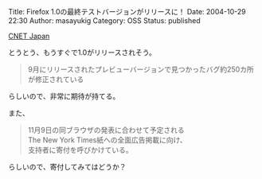 Title: Firefox 1.0の最終テストバージョンがリリースに！
Date: 2004-10-29 22:30
Author: masayukig
Category: OSS
Status: published

[CNET
Japan](http://japan.cnet.com/news/media/story/0,2000047715,20075471,00.htm)

とうとう、もうすぐで1.0がリリースされそう。  

> 9月にリリースされたプレビューバージョンで見つかったバグ約250カ所が修正されている

らしいので、非常に期待が持てる。

また、  

> 11月9日の同ブラウザの発表に合わせて予定される  
> The New York Times紙への全面広告掲載に向け、  
> 支持者に寄付を呼びかけている。

らしいので、寄付してみてはどうか？
